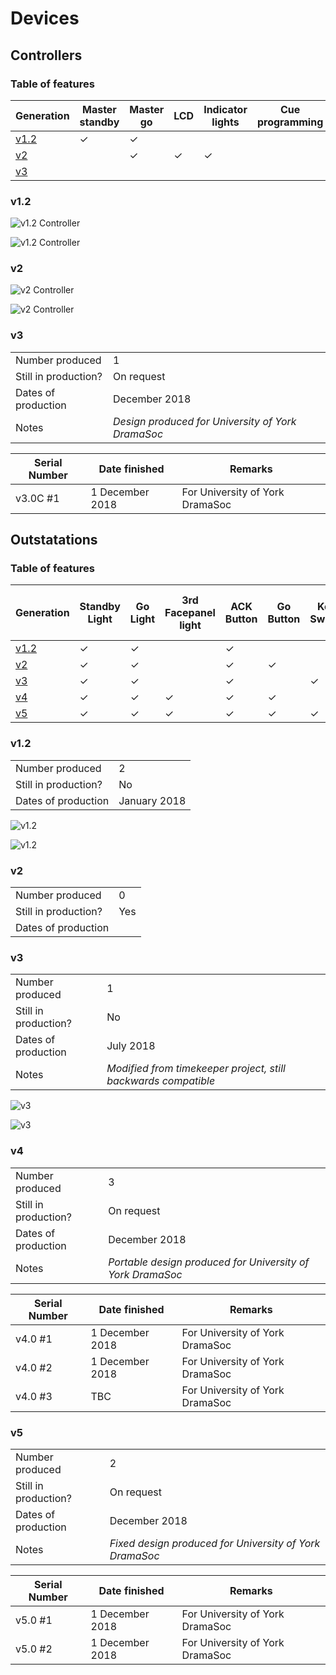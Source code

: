 # Devices
## Controllers
### Table of features
| Generation | Master standby | Master go | LCD | Indicator lights | Cue programming | USB Link |
| --- | --- | --- | --- | --- | --- | --- |
| [v1.2](#v12) | ✓ | ✓ |  | | | |
| [v2](#v2) | | ✓ | ✓ | ✓ | | |
| [v3](#v3) | | | | | | ✓ |
### v1.2

![v1.2 Controller](images/v1%20master%20(2).jpg)

![v1.2 Controller](images/v1%20master%20(1).jpg)

### v2
![v2 Controller](images/v2%20master%20(1).jpg)

![v2 Controller](images/v2%20master%20(2).jpg)
### v3

| | |
|---|---|
| Number produced | 1 |
| Still in production? | On request |
| Dates of production | December 2018 |
| Notes | *Design produced for University of York DramaSoc* | 

| Serial Number | Date finished | Remarks |
|---|---|---|
| v3.0C #1 | 1 December 2018 | For University of York DramaSoc |

## Outstatations
### Table of features
| Generation | Standby Light | Go Light | 3rd Facepanel light | ACK Button | Go Button | Key Switch | Emergency Stop | 3rd Facepanel Button | Light up GO Button | Light up ACK Button |
| --- | --- | --- |--- | --- | --- | --- | --- | --- | --- | --- |
| [v1.2](#v12-1) | ✓ |  ✓ | | ✓ |   |   |  |  | ✓  |  ✓ | 
| [v2](#v2-1) | ✓ |  ✓ | |  ✓ |  ✓ |  |  |  | ✓  | ✓ |  |  ✓ |  ✓ | 
| [v3](#v3-1) | ✓ |   ✓ |  | ✓ |  | ✓  | ✓ |  |  | ✓ | 
| [v4](#v4)  | ✓ |  ✓ | ✓ | ✓ |  ✓ |  | |  ✓ |  | | 
| [v5](#v5)  | ✓ |  ✓ | ✓ | ✓ |  ✓ |  ✓ | |  ✓ |  | | 
### v1.2

| | |
|---|---|
| Number produced | 2 |
| Still in production? | No |
| Dates of production | January 2018 |

![v1.2](images/v1%20(2).jpg)

![v1.2](images/v1%20(1).jpg)

### v2

| | |
|---|---|
| Number produced | 0 |
| Still in production? | Yes |
| Dates of production | |

### v3

| | |
|---|---|
| Number produced | 1 |
| Still in production? | No |
| Dates of production | July 2018 |
| Notes | *Modified from timekeeper project, still backwards compatible* |

![v3](images/v3%20(2).jpg)

![v3](images/v3%20(1).jpg)

### v4

| | |
|---|---|
| Number produced | 3 |
| Still in production? | On request |
| Dates of production | December 2018 |
| Notes | *Portable design produced for University of York DramaSoc* | 

| Serial Number | Date finished | Remarks |
|---|---|---|
| v4.0 #1 | 1 December 2018 | For University of York DramaSoc |
| v4.0 #2 | 1 December 2018 | For University of York DramaSoc |
| v4.0 #3 | TBC | For University of York DramaSoc |

### v5

| | |
|---|---|
| Number produced | 2 |
| Still in production? | On request |
| Dates of production | December 2018 |
| Notes | *Fixed design produced for University of York DramaSoc* | 

| Serial Number | Date finished | Remarks |
|---|---|---|
| v5.0 #1 | 1 December 2018 | For University of York DramaSoc |
| v5.0 #2 | 1 December 2018 | For University of York DramaSoc |
